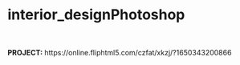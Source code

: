 # interior_designPhotoshop
<br>
<P><B>PROJECT:</B> https://online.fliphtml5.com/czfat/xkzj/?1650343200866 </P>

